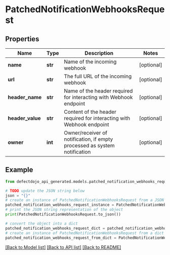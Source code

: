 # PatchedNotificationWebhooksRequest


## Properties

Name | Type | Description | Notes
------------ | ------------- | ------------- | -------------
**name** | **str** | Name of the incoming webhook | [optional] 
**url** | **str** | The full URL of the incoming webhook | [optional] 
**header_name** | **str** | Name of the header required for interacting with Webhook endpoint | [optional] 
**header_value** | **str** | Content of the header required for interacting with Webhook endpoint | [optional] 
**owner** | **int** | Owner/receiver of notification, if empty processed as system notification | [optional] 

## Example

```python
from defectdojo_api_generated.models.patched_notification_webhooks_request import PatchedNotificationWebhooksRequest

# TODO update the JSON string below
json = "{}"
# create an instance of PatchedNotificationWebhooksRequest from a JSON string
patched_notification_webhooks_request_instance = PatchedNotificationWebhooksRequest.from_json(json)
# print the JSON string representation of the object
print(PatchedNotificationWebhooksRequest.to_json())

# convert the object into a dict
patched_notification_webhooks_request_dict = patched_notification_webhooks_request_instance.to_dict()
# create an instance of PatchedNotificationWebhooksRequest from a dict
patched_notification_webhooks_request_from_dict = PatchedNotificationWebhooksRequest.from_dict(patched_notification_webhooks_request_dict)
```
[[Back to Model list]](../README.md#documentation-for-models) [[Back to API list]](../README.md#documentation-for-api-endpoints) [[Back to README]](../README.md)


